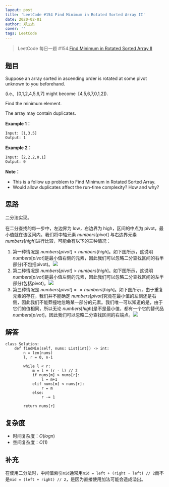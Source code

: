 ```yaml
---
layout: post
title: 'LeetCode #154 Find Minimum in Rotated Sorted Array II'
date: 2020-02-01
author: 郑之杰
cover: ''
tags: LeetCode
---
```


> LeetCode 每日一题 #154.[Find Minimum in Rotated Sorted Array II](https://leetcode-cn.com/problems/find-minimum-in-rotated-sorted-array-ii/)

## 题目
Suppose an array sorted in ascending order is rotated at some pivot unknown to you beforehand.

(i.e.,  [0,1,2,4,5,6,7] might become  [4,5,6,7,0,1,2]).

Find the minimum element.

The array may contain duplicates.

**Example 1：**
```
Input: [1,3,5]
Output: 1
```

**Example 2：**
```
Input: [2,2,2,0,1]
Output: 0
```

**Note：**
- This is a follow up problem to Find Minimum in Rotated Sorted Array.
- Would allow duplicates affect the run-time complexity? How and why?

## 思路
二分法实现。

在二分查找的每一步中，左边界为 low，右边界为 high，区间的中点为 pivot，最小值就在该区间内。我们将中轴元素 $\textit{numbers}[\textit{pivot}]$ 与右边界元素 $\textit{numbers}[\textit{high}]$进行比较，可能会有以下的三种情况：
1. 第一种情况是 $\textit{numbers}[\textit{pivot}] < \textit{numbers}[\textit{high}]$。如下图所示，这说明 $\textit{numbers}[\textit{pivot}]$是最小值右侧的元素，因此我们可以忽略二分查找区间的右半部分(不包括pivot)。![](https://assets.leetcode-cn.com/solution-static/jianzhi_11/2.png)
2. 第二种情况是 $\textit{numbers}[\textit{pivot}] > \textit{numbers}[\textit{high}]$。如下图所示，这说明 $\textit{numbers}[\textit{pivot}]$是最小值左侧的元素，因此我们可以忽略二分查找区间的左半部分(包括pivot)。![](https://assets.leetcode-cn.com/solution-static/jianzhi_11/3.png)
3. 第三种情况是 $\textit{numbers}[\textit{pivot}] == \textit{numbers}[\textit{high}]$。如下图所示，由于重复元素的存在，我们并不能确定 $\textit{numbers}[\textit{pivot}]$究竟在最小值的左侧还是右侧，因此我们不能莽撞地忽略某一部分的元素。我们唯一可以知道的是，由于它们的值相同，所以无论 $\textit{numbers}[\textit{high}]$是不是最小值，都有一个它的替代品$\textit{numbers}[\textit{pivot}]$，因此我们可以忽略二分查找区间的右端点。![](https://assets.leetcode-cn.com/solution-static/jianzhi_11/4.png)

## 解答
```
class Solution:
    def findMin(self, nums: List[int]) -> int:
        n = len(nums)
        l, r = 0, n-1

        while l < r:
            m = l + (r - l) // 2
            if nums[m] > nums[r]:
                l = m+1
            elif nums[m] < nums[r]:
                r = m
            else:
                r -= 1

        return nums[r]
```

## 复杂度
- 时间复杂度：$O(logn)$
- 空间复杂度：$O(1)$

## 补充
在使用二分法时，中间值索引`mid`通常用`mid = left + (right - left) // 2`而不是`mid = (left + right) // 2`，是因为直接使用加法可能会造成溢出。